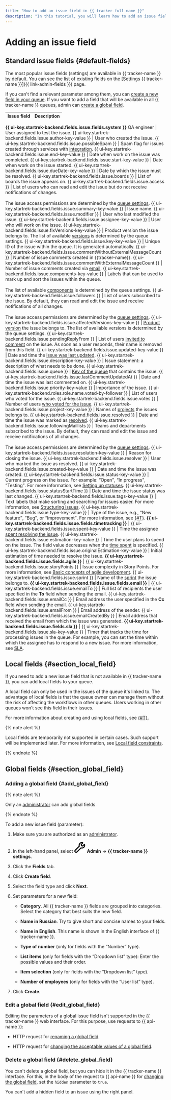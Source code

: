 ```yaml
---
title: "How to add an issue field in {{ tracker-full-name }}"
description: "In this tutorial, you will learn how to add an issue field in {{ tracker-name }}. The fields can be global or local. You can use preset fields or create custom ones."
---
```


# Adding an issue field

## Standard issue fields {#default-fields}

The most popular issue fields (settings) are available in {{ tracker-name }} by default. You can see the list of existing fields on the [Settings {{ tracker-name }}]({{ link-admin-fields }}) page.

If you can't find a relevant parameter among them, you can [create a new field in your queue](#section_local_field). If you want to add a field that will be available in all {{ tracker-name }} queues,  admin can [create a global field](#section_global_field).

| Issue field | Description |
----- | -----
**{{ ui-key.startrek-backend.fields.issue.fields.system }}**
QA engineer | User assigned to test the issue.
{{ ui-key.startrek-backend.fields.issue.author-key-value }} | User who created the issue.
{{ ui-key.startrek-backend.fields.issue.possibleSpam }} | Spam flag for issues created through services with [integration](../manager/queue-mail.md).
{{ ui-key.startrek-backend.fields.issue.end-key-value }} | Date when work on the issue was completed.
{{ ui-key.startrek-backend.fields.issue.start-key-value }} | Date when work on the issue started.
{{ ui-key.startrek-backend.fields.issue.dueDate-key-value }} | Date by which the issue must be resolved.
{{ ui-key.startrek-backend.fields.issue.boards }} | List of boards the issue appears on.
{{ ui-key.startrek-backend.fields.issue.access }} | List of users who can read and edit the issue but do not receive notifications of changes.<br/><br/>The issue access permissions are determined by the [queue settings](../manager/queue-access.md).
{{ ui-key.startrek-backend.fields.issue.summary-key-value }} | Issue name.
{{ ui-key.startrek-backend.fields.issue.modifier }} | User who last modified the issue.
{{ ui-key.startrek-backend.fields.issue.assignee-key-value }} | User who will work on the issue.
{{ ui-key.startrek-backend.fields.issue.fixVersions-key-value }} | Product version the issue belongs to. The list of available [versions](../manager/versions.md) is determined by the queue settings.
{{ ui-key.startrek-backend.fields.issue.key-key-value }} | Unique ID of the issue within the queue. It is generated automatically.
{{ ui-key.startrek-backend.fields.issue.commentWithoutExternalMessageCount }} | Number of issue comments created in {{tracker-name}}.
{{ ui-key.startrek-backend.fields.issue.commentWithExternalMessageCount }} | Number of issue comments created via [email](../manager/queue-mail.md).
{{ ui-key.startrek-backend.fields.issue.components-key-value }} | Labels that can be used to mark up and sort the issues within the queue.<br/><br/>The list of available [components](../manager/components.md) is determined by the queue settings.
{{ ui-key.startrek-backend.fields.issue.followers }} | List of users subscribed to the issue. By default, they can read and edit the issue and receive notifications of all changes.<br/><br/>The issue access permissions are determined by the [queue settings](../manager/queue-access.md).
{{ ui-key.startrek-backend.fields.issue.affectedVersions-key-value }} | [Product version](../manager/versions.md) the issue belongs to. The list of available versions is determined by the queue settings.
{{ ui-key.startrek-backend.fields.issue.pendingReplyFrom }} | List of users [invited to comment](comments.md#call-comment) on the issue. As soon as a user responds, their name is removed from this field.
{{ ui-key.startrek-backend.fields.issue.updated-key-value }} | Date and time the [issue was last updated](history.md).
{{ ui-key.startrek-backend.fields.issue.description-key-value }} | Issue statement: a description of what needs to be done.
{{ ui-key.startrek-backend.fields.issue.queue }} | [Key of the queue](../manager/create-queue.md#key) that contains the issue.
{{ ui-key.startrek-backend.fields.issue.lastCommentUpdatedAt }} | Date and time the issue was last commented on.
{{ ui-key.startrek-backend.fields.issue.priority-key-value }} | Importance of the issue.
{{ ui-key.startrek-backend.roles.role.name.voted-by-follower }} | List of users who voted for the issue.
{{ ui-key.startrek-backend.fields.issue.votes }} | Number of users [who voted for the issue](votes.md).
{{ ui-key.startrek-backend.fields.issue.project-key-value }} | Names of [projects](../manager/project-new.md) the issues belongs to.
{{ ui-key.startrek-backend.fields.issue.resolved }} | Date and time the issue was marked as [resolved](../manager/create-resolution.md).
{{ ui-key.startrek-backend.fields.issue.followingMaillists }} | Teams and departments subscribed to the issue. By default, they can read and edit the issue and receive notifications of all changes.<br/><br/>The issue access permissions are determined by the [queue settings](../manager/queue-access.md).
{{ ui-key.startrek-backend.fields.issue.resolution-key-value }} | Reason for closing the issue.
{{ ui-key.startrek-backend.fields.issue.resolver }} | User who marked the issue as resolved.
{{ ui-key.startrek-backend.fields.issue.created-key-value }} | Date and time the issue was created.
{{ ui-key.startrek-backend.fields.issue.status-key-value }} | Current progress on the issue. For example: <q>Open</q>, <q>In progress</q>, <q>Testing</q>. For more information, see [Setting up statuses](../manager/workflow-status-edit.md).
{{ ui-key.startrek-backend.fields.issue.statusStartTime }} | Date and time the issue status was last changed.
{{ ui-key.startrek-backend.fields.issue.tags-key-value }} | Text labels that make sorting and searching for issues easier. For more information, see [Structuring issues](../structure.md).
{{ ui-key.startrek-backend.fields.issue.type-key-value }} | Type of the issue, e.g., <q>New feature</q>, <q>Bug</q>, or <q>Improvement</q>. For more information, see [{#T}](../manager/add-ticket-type.md).
**{{ ui-key.startrek-backend.fields.issue.fields.timetracking }}** |
{{ ui-key.startrek-backend.fields.issue.spent-key-value }} | Time the assignee [spent resolving the issue](time-spent.md).
{{ ui-key.startrek-backend.fields.issue.estimation-key-value }} | Time the user plans to spend on the issue. The field value decreases when the [time spent](time-spent.md#show-time-spent) is specified.
{{ ui-key.startrek-backend.fields.issue.originalEstimation-key-value }} | Initial estimation of time needed to resolve the issue.
**{{ ui-key.startrek-backend.fields.issue.fields.agile }}** |
{{ ui-key.startrek-backend.fields.issue.storyPoints }} | Issue complexity in Story Points. For more information, see [Basic concepts of agile development](../manager/agile.md#dlen_sp).
{{ ui-key.startrek-backend.fields.issue.sprint }} | Name of the [sprint](../manager/create-agile-sprint.md) the issue belongs to.
**{{ ui-key.startrek-backend.fields.issue.fields.email }}** |
{{ ui-key.startrek-backend.fields.issue.emailTo }} | Full list of recipients the user specified in the **To** field when sending the email.
{{ ui-key.startrek-backend.fields.issue.emailCc }} | Email address the user specified in the **Cc** field when sending the email.
{{ ui-key.startrek-backend.fields.issue.emailFrom }} | Email address of the sender.
{{ ui-key.startrek-backend.fields.issue.emailCreatedBy }} | Email address that received the email from which the issue was generated.
**{{ ui-key.startrek-backend.fields.issue.fields.sla }}** |
{{ ui-key.startrek-backend.fields.issue.sla-key-value }} | Timer that tracks the time for processing issues in the queue. For example, you can set the time within which the assignee has to respond to a new issue. For more information, see [SLA](../sla-head.md).

## Local fields {#section_local_field}

If you need to add a new issue field that is not available in {{ tracker-name }}, you can add local fields to your queue.

A local field can only be used in the issues of the queue it's linked to. The advantage of local fields is that the queue owner can manage them without the risk of affecting the workflows in other queues. Users working in other queues won't see this field in their issues.

For more information about creating and using local fields, see [{#T}](../local-fields.md).

{% note alert %}

Local fields are temporarily not supported in certain cases. Such support will be implemented later. For more information, see [Local field constraints](../local-fields.md#restrictions).

{% endnote %}

## Global fields {#section_global_field}

### Adding a global field {#add_global_field}


{% note alert %}

Only an [administrator](../role-model.md) can add global fields.

{% endnote %}

To add a new issue field (parameter):

1. Make sure you are authorized as an [administrator](../role-model.md).

1. In the left-hand panel, select ![](../../_assets/tracker/svg/admin.svg) **Admin** → **{{ tracker-name }} settings**.

1. Click the **Fields** tab.

1. Click **Create field**.

1. Select the field type and click **Next**.

1. Set parameters for a new field:
   * **Category**. All {{ tracker-name }} fields are grouped into categories. Select the category that best suits the new field.

   * **Name in Russian**. Try to give short and concise names to your fields.

   * **Name in English**. This name is shown in the English interface of {{ tracker-name }}.

   * **Type of number** (only for fields with the <q>Number</q> type).

   * **List items** (only for fields with the <q>Dropdown list</q> type): Enter the possible values and their order.

   * **Item selection** (only for fields with the <q>Dropdown list</q> type).

   * **Number of employees** (only for fields with the <q>User list</q> type).

1. Click **Create**.



### Edit a global field {#edit_global_field}

Editing the parameters of a global issue field isn't supported in the {{ tracker-name }} web interface. For this purpose, use requests to {{ api-name }}:

* HTTP request for [renaming a global field](../concepts/issues/patch-issue-field-name.md).

* HTTP request for [changing the acceptable values of a global field](../concepts/issues/patch-issue-field-value.md).

### Delete a global field {#delete_global_field}

You can't delete a global field, but you can hide it in the {{ tracker-name }} interface. For this, in the body of the request to {{ api-name }} for [changing the global field](../concepts/issues/patch-issue-field-value.md), set the `hidden` parameter to `true`.

You can't add a hidden field to an issue using the right panel.

